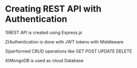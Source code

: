 # Creating REST API with Authentication

1)REST API is created using Express.js

2)Authentication is done with JWT tokens with Middleware

3)performed CRUD operations like GET POST UPDATE DELETE

4)MongoDB is used as cloud Database
